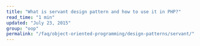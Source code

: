 ```yaml
---
title: "What is servant design pattern and how to use it in PHP?"
read_time: "1 min"
updated: "July 23, 2015"
group: "oop"
permalink: "/faq/object-oriented-programming/design-patterns/servant/"
---
```


